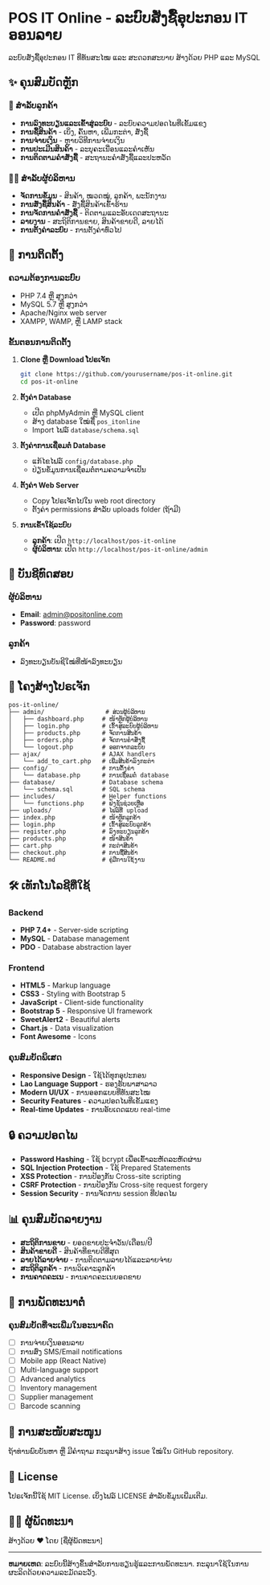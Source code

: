 # POS IT Online - ລະບົບສັ່ງຊື້ອຸປະກອນ IT ອອນລາຍ

ລະບົບສັ່ງຊື້ອຸປະກອນ IT ທີ່ທັນສະໄໝ ແລະ ສະດວກສະບາຍ ສ້າງດ້ວຍ PHP ແລະ MySQL

## ✨ ຄຸນສົມບັດຫຼັກ

### 🛒 ສໍາລັບລູກຄ້າ
- **ການລົງທະບຽນແລະເຂົ້າສູ່ລະບົບ** - ລະບົບຄວາມປອດໄພທີ່ເຂັ້ມແຂງ
- **ການຊື້ສິນຄ້າ** - ເບິ່ງ, ຄົ້ນຫາ, ເພີ່ມກະຕ່າ, ສັ່ງຊື້
- **ການຈ່າຍເງິນ** - ຫຼາຍວິທີການຈ່າຍເງິນ
- **ການປະເມີນສິນຄ້າ** - ລະບຸຄະເນື່ອນແລະຄຳເຫັນ
- **ການຕິດຕາມຄໍາສັ່ງຊື້** - ສະຖານະຄໍາສັ່ງຊື້ແລະປະຫວັດ

### 👨‍💼 ສໍາລັບຜູ້ບໍລິຫານ
- **ຈັດການຂໍ້ມູນ** - ສິນຄ້າ, ໝວດໝູ່, ລູກຄ້າ, ພະນັກງານ
- **ການສັ່ງຊື້ສິນຄ້າ** - ສັ່ງຊື້ສິນຄ້າເຂົ້າຮ້ານ
- **ການຈັດການຄໍາສັ່ງຊື້** - ຕິດຕາມແລະອັບເດດສະຖານະ
- **ລາຍງານ** - ສະຖິຕິການຂາຍ, ສິນຄ້າຂາຍດີ, ລາຍໄດ້
- **ການຕັ້ງຄ່າລະບົບ** - ການຕັ້ງຄ່າທົ່ວໄປ

## 🚀 ການຕິດຕັ້ງ

### ຄວາມຕ້ອງການລະບົບ
- PHP 7.4 ຫຼື ສູງກວ່າ
- MySQL 5.7 ຫຼື ສູງກວ່າ
- Apache/Nginx web server
- XAMPP, WAMP, ຫຼື LAMP stack

### ຂັ້ນຕອນການຕິດຕັ້ງ

1. **Clone ຫຼື Download ໂປຣເຈັກ**
   ```bash
   git clone https://github.com/yourusername/pos-it-online.git
   cd pos-it-online
   ```

2. **ຕັ້ງຄ່າ Database**
   - ເປີດ phpMyAdmin ຫຼື MySQL client
   - ສ້າງ database ໃໝ່ຊື່ `pos_itonline`
   - Import ໄຟລ໌ `database/schema.sql`

3. **ຕັ້ງຄ່າການເຊື່ອມຕໍ່ Database**
   - ແກ້ໄຂໄຟລ໌ `config/database.php`
   - ປ່ຽນຂໍ້ມູນການເຊື່ອມຕໍ່ຕາມຄວາມຈໍາເປັນ

4. **ຕັ້ງຄ່າ Web Server**
   - Copy ໂປຣເຈັກໄປໃນ web root directory
   - ຕັ້ງຄ່າ permissions ສໍາລັບ uploads folder (ຖ້າມີ)

5. **ການເຂົ້າໃຊ້ລະບົບ**
   - **ລູກຄ້າ**: ເປີດ `http://localhost/pos-it-online`
   - **ຜູ້ບໍລິຫານ**: ເປີດ `http://localhost/pos-it-online/admin`

## 🔐 ບັນຊີທົດສອບ

### ຜູ້ບໍລິຫານ
- **Email**: admin@positonline.com
- **Password**: password

### ລູກຄ້າ
- ລົງທະບຽນບັນຊີໃໝ່ທີ່ໜ້າລົງທະບຽນ

## 📁 ໂຄງສ້າງໂປຣເຈັກ

```
pos-it-online/
├── admin/                 # ສ່ວນຜູ້ບໍລິຫານ
│   ├── dashboard.php     # ໜ້າຫຼັກຜູ້ບໍລິຫານ
│   ├── login.php         # ເຂົ້າສູ່ລະບົບຜູ້ບໍລິຫານ
│   ├── products.php      # ຈັດການສິນຄ້າ
│   ├── orders.php        # ຈັດການຄໍາສັ່ງຊື້
│   └── logout.php        # ອອກຈາກລະບົບ
├── ajax/                 # AJAX handlers
│   └── add_to_cart.php   # ເພີ່ມສິນຄ້າລົງກະຕ່າ
├── config/               # ການຕັ້ງຄ່າ
│   └── database.php      # ການເຊື່ອມຕໍ່ database
├── database/             # Database schema
│   └── schema.sql        # SQL schema
├── includes/             # Helper functions
│   └── functions.php     # ຟັງຊັນຊ່ວຍເຫຼືອ
├── uploads/              # ໄຟລ໌ທີ່ upload
├── index.php             # ໜ້າຫຼັກລູກຄ້າ
├── login.php             # ເຂົ້າສູ່ລະບົບລູກຄ້າ
├── register.php          # ລົງທະບຽນລູກຄ້າ
├── products.php          # ໜ້າສິນຄ້າ
├── cart.php              # ກະຕ່າສິນຄ້າ
├── checkout.php          # ການຊື້ສິນຄ້າ
└── README.md             # ຄູ່ມືການໃຊ້ງານ
```

## 🛠️ ເທັກໂນໂລຊີທີ່ໃຊ້

### Backend
- **PHP 7.4+** - Server-side scripting
- **MySQL** - Database management
- **PDO** - Database abstraction layer

### Frontend
- **HTML5** - Markup language
- **CSS3** - Styling with Bootstrap 5
- **JavaScript** - Client-side functionality
- **Bootstrap 5** - Responsive UI framework
- **SweetAlert2** - Beautiful alerts
- **Chart.js** - Data visualization
- **Font Awesome** - Icons

### ຄຸນສົມບັດພິເສດ
- **Responsive Design** - ໃຊ້ໄດ້ທຸກອຸປະກອນ
- **Lao Language Support** - ຮອງຮັບພາສາລາວ
- **Modern UI/UX** - ການອອກແບບທີ່ທັນສະໄໝ
- **Security Features** - ຄວາມປອດໄພທີ່ເຂັ້ມແຂງ
- **Real-time Updates** - ການອັບເດດແບບ real-time

## 🔒 ຄວາມປອດໄພ

- **Password Hashing** - ໃຊ້ bcrypt ເພື່ອເຂົ້າລະຫັດລະຫັດຜ່ານ
- **SQL Injection Protection** - ໃຊ້ Prepared Statements
- **XSS Protection** - ການປ້ອງກັນ Cross-site scripting
- **CSRF Protection** - ການປ້ອງກັນ Cross-site request forgery
- **Session Security** - ການຈັດການ session ທີ່ປອດໄພ

## 📊 ຄຸນສົມບັດລາຍງານ

- **ສະຖິຕິການຂາຍ** - ຍອດຂາຍປະຈໍາວັນ/ເດືອນ/ປີ
- **ສິນຄ້າຂາຍດີ** - ສິນຄ້າທີ່ຂາຍດີທີ່ສຸດ
- **ລາຍໄດ້ລາຍຈ່າຍ** - ການຕິດຕາມລາຍໄດ້ແລະລາຍຈ່າຍ
- **ສະຖິຕິລູກຄ້າ** - ການວິເຄາະລູກຄ້າ
- **ການຄາດຄະເນ** - ການຄາດຄະເນຍອດຂາຍ

## 🚀 ການພັດທະນາຕໍ່

### ຄຸນສົມບັດທີ່ຈະເພີ່ມໃນອະນາຄົດ
- [ ] ການຈ່າຍເງິນອອນລາຍ
- [ ] ການສົ່ງ SMS/Email notifications
- [ ] Mobile app (React Native)
- [ ] Multi-language support
- [ ] Advanced analytics
- [ ] Inventory management
- [ ] Supplier management
- [ ] Barcode scanning

## 🤝 ການສະໜັບສະໜູນ

ຖ້າທ່ານພົບບັນຫາ ຫຼື ມີຄຳຖາມ ກະລຸນາສ້າງ issue ໃໝ່ໃນ GitHub repository.

## 📄 License

ໂປຣເຈັກນີ້ໃຊ້ MIT License. ເບິ່ງໄຟລ໌ LICENSE ສໍາລັບຂໍ້ມູນເພີ່ມເຕີມ.

## 👨‍💻 ຜູ້ພັດທະນາ

ສ້າງດ້ວຍ ❤️ ໂດຍ [ຊື່ຜູ້ພັດທະນາ]

---

**ຫມາຍເຫດ**: ລະບົບນີ້ສ້າງຂຶ້ນສໍາລັບການຮຽນຮູ້ແລະການພັດທະນາ. ກະລຸນາໃຊ້ໃນການຜະລິດດ້ວຍຄວາມລະມັດລະວັງ. 